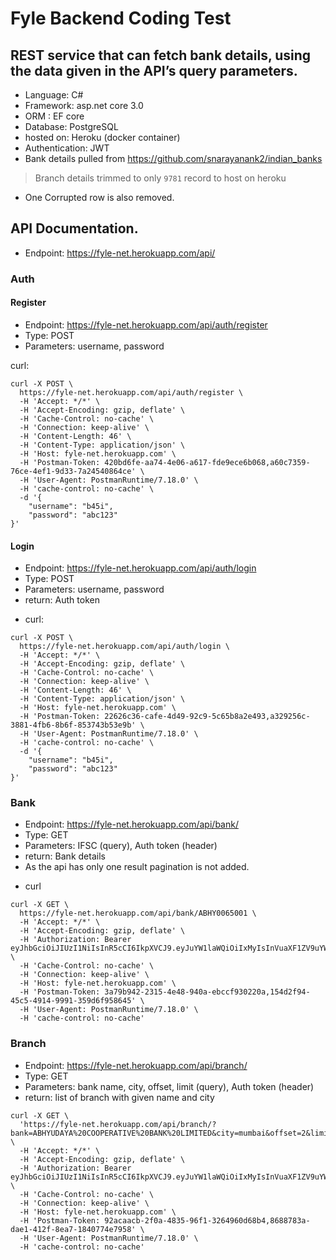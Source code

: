 # Fyle Backend Coding Test

## REST service that can fetch bank details, using the data given in the API’s query parameters.

-   Language: C#
-   Framework: asp.net core 3.0
-   ORM : EF core
-   Database: PostgreSQL
-   hosted on: Heroku (docker container)
-   Authentication: JWT
    <br/>
-   Bank details pulled from https://github.com/snarayanank2/indian_banks

> Branch details trimmed to only `9781` record to host on heroku

-   One Corrupted row is also removed.

## API Documentation.

-   Endpoint: https://fyle-net.herokuapp.com/api/

### Auth

#### Register

-   Endpoint: https://fyle-net.herokuapp.com/api/auth/register
-   Type: POST
-   Parameters: username, password

curl:

```curl
curl -X POST \
  https://fyle-net.herokuapp.com/api/auth/register \
  -H 'Accept: */*' \
  -H 'Accept-Encoding: gzip, deflate' \
  -H 'Cache-Control: no-cache' \
  -H 'Connection: keep-alive' \
  -H 'Content-Length: 46' \
  -H 'Content-Type: application/json' \
  -H 'Host: fyle-net.herokuapp.com' \
  -H 'Postman-Token: 420bd6fe-aa74-4e06-a617-fde9ece6b068,a60c7359-76ce-4ef1-9d33-7a24540864ce' \
  -H 'User-Agent: PostmanRuntime/7.18.0' \
  -H 'cache-control: no-cache' \
  -d '{
	"username": "b45i",
	"password": "abc123"
}'
```

#### Login

-   Endpoint: https://fyle-net.herokuapp.com/api/auth/login
-   Type: POST
-   Parameters: username, password
-   return: Auth token

*   curl:

```curl
curl -X POST \
  https://fyle-net.herokuapp.com/api/auth/login \
  -H 'Accept: */*' \
  -H 'Accept-Encoding: gzip, deflate' \
  -H 'Cache-Control: no-cache' \
  -H 'Connection: keep-alive' \
  -H 'Content-Length: 46' \
  -H 'Content-Type: application/json' \
  -H 'Host: fyle-net.herokuapp.com' \
  -H 'Postman-Token: 22626c36-cafe-4d49-92c9-5c65b8a2e493,a329256c-3881-4fb6-8b6f-853743b53e9b' \
  -H 'User-Agent: PostmanRuntime/7.18.0' \
  -H 'cache-control: no-cache' \
  -d '{
	"username": "b45i",
	"password": "abc123"
}'
```

### Bank

-   Endpoint: https://fyle-net.herokuapp.com/api/bank/
-   Type: GET
-   Parameters: IFSC (query), Auth token (header)
-   return: Bank details
-   As the api has only one result pagination is not added.

*   curl

```curl
curl -X GET \
  https://fyle-net.herokuapp.com/api/bank/ABHY0065001 \
  -H 'Accept: */*' \
  -H 'Accept-Encoding: gzip, deflate' \
  -H 'Authorization: Bearer eyJhbGciOiJIUzI1NiIsInR5cCI6IkpXVCJ9.eyJuYW1laWQiOiIxMyIsInVuaXF1ZV9uYW1lIjoiYjQ1aSIsIm5iZiI6MTU3MTQ2OTQyMCwiZXhwIjoxNTcxOTAxNDIwLCJpYXQiOjE1NzE0Njk0MjB9.el9TWNitPDQJ0HkJIEpcJZPrJ3zUnN7mwh0xTGcBYfA' \
  -H 'Cache-Control: no-cache' \
  -H 'Connection: keep-alive' \
  -H 'Host: fyle-net.herokuapp.com' \
  -H 'Postman-Token: 3a79b942-2315-4e48-940a-ebccf930220a,154d2f94-45c5-4914-9991-359d6f958645' \
  -H 'User-Agent: PostmanRuntime/7.18.0' \
  -H 'cache-control: no-cache'
```

### Branch

-   Endpoint: https://fyle-net.herokuapp.com/api/branch/
-   Type: GET
-   Parameters: bank name, city, offset, limit (query), Auth token (header)
-   return: list of branch with given name and city

```curl
curl -X GET \
  'https://fyle-net.herokuapp.com/api/branch/?bank=ABHYUDAYA%20COOPERATIVE%20BANK%20LIMITED&city=mumbai&offset=2&limit=3' \
  -H 'Accept: */*' \
  -H 'Accept-Encoding: gzip, deflate' \
  -H 'Authorization: Bearer eyJhbGciOiJIUzI1NiIsInR5cCI6IkpXVCJ9.eyJuYW1laWQiOiIxMyIsInVuaXF1ZV9uYW1lIjoiYjQ1aSIsIm5iZiI6MTU3MTQ2OTQyMCwiZXhwIjoxNTcxOTAxNDIwLCJpYXQiOjE1NzE0Njk0MjB9.el9TWNitPDQJ0HkJIEpcJZPrJ3zUnN7mwh0xTGcBYfA' \
  -H 'Cache-Control: no-cache' \
  -H 'Connection: keep-alive' \
  -H 'Host: fyle-net.herokuapp.com' \
  -H 'Postman-Token: 92acaacb-2f0a-4835-96f1-3264960d68b4,8688783a-dae1-412f-8ea7-1840774e7958' \
  -H 'User-Agent: PostmanRuntime/7.18.0' \
  -H 'cache-control: no-cache'
```
